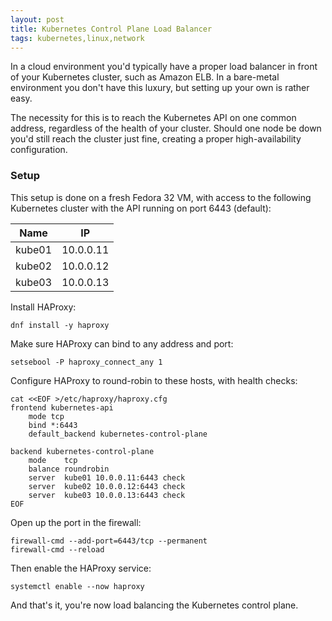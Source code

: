 ```yaml
---
layout: post
title: Kubernetes Control Plane Load Balancer
tags: kubernetes,linux,network
---
```


In a cloud environment you'd typically have a proper load balancer in front of your Kubernetes cluster, such as Amazon ELB. In a bare-metal environment you don't have this luxury, but setting up your own is rather easy.

The necessity for this is to reach the Kubernetes API on one common address, regardless of the health of your cluster. Should one node be down you'd still reach the cluster just fine, creating a proper high-availability configuration.

### Setup

This setup is done on a fresh Fedora 32 VM, with access to the following Kubernetes cluster with the API running on port 6443 (default):

| Name   | IP        |
|--------|-----------|
| kube01 | 10.0.0.11 |
| kube02 | 10.0.0.12 |
| kube03 | 10.0.0.13 |

Install HAProxy:

	dnf install -y haproxy

Make sure HAProxy can bind to any address and port:

	setsebool -P haproxy_connect_any 1

Configure HAProxy to round-robin to these hosts, with health checks:

	cat <<EOF >/etc/haproxy/haproxy.cfg
	frontend kubernetes-api
		mode tcp
		bind *:6443
		default_backend kubernetes-control-plane

	backend kubernetes-control-plane
		mode    tcp
		balance roundrobin
		server  kube01 10.0.0.11:6443 check
		server  kube02 10.0.0.12:6443 check
		server  kube03 10.0.0.13:6443 check
	EOF

Open up the port in the firewall:

	firewall-cmd --add-port=6443/tcp --permanent
	firewall-cmd --reload

Then enable the HAProxy service:

	systemctl enable --now haproxy

And that's it, you're now load balancing the Kubernetes control plane.
